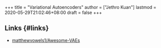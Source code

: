 +++
title = "Variational Autoencoders"
author = ["Jethro Kuan"]
lastmod = 2020-05-29T21:02:46+08:00
draft = false
+++

## Links {#links}

- [matthewvowels1/Awesome-VAEs](https://github.com/matthewvowels1/Awesome-VAEs)

